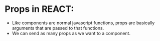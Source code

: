 # Props in REACT:
- Like components are normal javascript functions, props are basically arguments that are passed to that functions.
- We can send as many props as we want to a component.